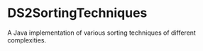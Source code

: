 # DS2SortingTechniques
A Java implementation of various sorting techniques of different complexities.
